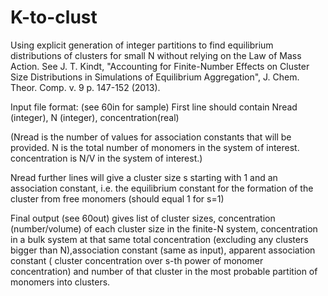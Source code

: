 # K-to-clust

Using explicit generation of integer partitions to find equilibrium distributions of clusters for small N without relying on the Law of Mass Action. See J. T. Kindt, "Accounting for Finite-Number Effects on Cluster Size Distributions in Simulations of Equilibrium Aggregation", J. Chem. Theor. Comp. v. 9 p. 147-152 (2013).

Input file format: (see 60in for sample) First line should contain Nread (integer), N (integer), concentration(real)

(Nread is the number of values for association constants that will be provided. N is the total number of monomers in the system of interest. concentration is N/V in the system of interest.)

Nread further lines will give a cluster size s starting with 1 and an association constant, i.e. the equilibrium constant for the formation of the cluster from free monomers (should equal 1 for s=1)

Final output (see 60out) gives list of cluster sizes, concentration (number/volume) of each cluster size in the finite-N system, concentration in a bulk system at that same total concentration (excluding any clusters bigger than N),association constant (same as input), apparent association constant ( cluster concentration over s-th power of monomer concentration) and number of that cluster in the most probable partition of monomers into clusters.
